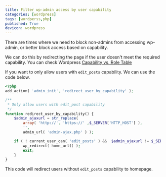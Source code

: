 ```yaml
---
title: Filter wp-admin access by user capability
categories: [wordpress]
tags: [wordperss,php]
published: True
devicon: wordpress
---
```


There are times where we need to block non-admins from accessing wp-admin, or better block access based on capability.

We can do this by redirecting the page if the user doesn't meet the required capability. You can check Wordpress
[Capability vs. Role Table](https://codex.wordpress.org/Roles_and_Capabilities#Capability_vs._Role_Table)

If you want to only allow users with `edit_posts` capability. We can use the code below.

```php
<?php
add_action( 'admin_init', 'redirect_user_by_capability' );

/**
 * Only allow users with edit_post capability
 */
function redirect_user_by_capability() {
    $admin_ajaxurl = str_replace(
        array( 'http://', 'https://' ,$_SERVER['HTTP_HOST'] ),
        '',
        admin_url( 'admin-ajax.php' ) );

    if ( ! current_user_can( 'edit_posts' ) &&  $admin_ajaxurl != $_SERVER['PHP_SELF'] ) {
        wp_redirect( home_url() );
        exit;
    }
}
```

This code will redirect users without `edit_posts` capability to homepage.